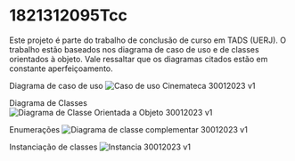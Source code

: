 # 1821312095Tcc
Este projeto é parte do trabalho de conclusão de curso em TADS (UERJ).  O trabalho estão baseados nos diagrama de caso de uso e de classes orientados à objeto. Vale ressaltar que os diagramas citados estão em constante aperfeiçoamento.

Diagrama de caso de uso
![Caso de uso Cinemateca 30012023 v1](https://user-images.githubusercontent.com/56489780/215630924-a4132212-7c9b-43f9-8a09-cd95baf706d8.png)

Diagrama de Classes
![Diagrama de Classe Orientada a Objeto 30012023 v1](https://user-images.githubusercontent.com/56489780/215631004-0873fe6d-c8b3-4490-9388-719b8cf8ae99.png)

 Enumerações 
 ![Diagrama de classe complementar 30012023 v1](https://user-images.githubusercontent.com/56489780/215631357-aba7bfdb-8343-4c24-9d98-9538c7e3f312.png)

Instanciação de classes
![Instancia 30012023 v1](https://user-images.githubusercontent.com/56489780/215631210-8ad9c4ae-af3e-4743-a4eb-b8434b17da11.png)
